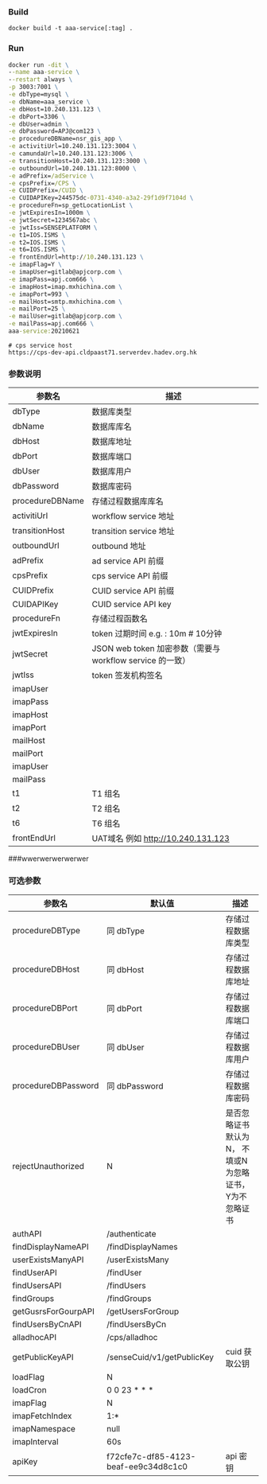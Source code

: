 ### Build

````shell
docker build -t aaa-service[:tag] .
````

### Run

````cmd
docker run -dit \
--name aaa-service \
--restart always \
-p 3003:7001 \
-e dbType=mysql \
-e dbName=aaa_service \
-e dbHost=10.240.131.123 \
-e dbPort=3306 \
-e dbUser=admin \
-e dbPassword=APJ@com123 \
-e procedureDBName=nsr_gis_app \
-e activitiUrl=10.240.131.123:3004 \
-e camundaUrl=10.240.131.123:3006 \
-e transitionHost=10.240.131.123:3000 \
-e outboundUrl=10.240.131.123:8000 \
-e adPrefix=/adService \
-e cpsPrefix=/CPS \
-e CUIDPrefix=/CUID \
-e CUIDAPIKey=244575dc-0731-4340-a3a2-29f1d9f7104d \
-e procedureFn=sp_getLocationList \
-e jwtExpiresIn=1000m \
-e jwtSecret=1234567abc \
-e jwtIss=SENSEPLATFORM \
-e t1=IOS.ISMS \
-e t2=IOS.ISMS \
-e t6=IOS.ISMS \
-e frontEndUrl=http://10.240.131.123 \
-e imapFlag=Y \
-e imapUser=gitlab@apjcorp.com \
-e imapPass=apj.com666 \
-e imapHost=imap.mxhichina.com \
-e imapPort=993 \
-e mailHost=smtp.mxhichina.com \
-e mailPort=25 \
-e mailUser=gitlab@apjcorp.com \
-e mailPass=apj.com666 \
aaa-service:20210621
````


```shell
# cps service host
https://cps-dev-api.cldpaast71.serverdev.hadev.org.hk
```



### 参数说明

| 参数名          | 描述                                                      |
| --------------- | --------------------------------------------------------- |
| dbType          | 数据库类型                                                |
| dbName          | 数据库库名                                                |
| dbHost          | 数据库地址                                                |
| dbPort          | 数据库端口                                                |
| dbUser          | 数据库用户                                                |
| dbPassword      | 数据库密码                                                |
| procedureDBName | 存储过程数据库库名                                        |
| activitiUrl     | workflow service 地址                                     |
| transitionHost  | transition service 地址                                   |
| outboundUrl     | outbound 地址                                             |
| adPrefix        | ad service API 前缀                                       |
| cpsPrefix       | cps service API 前缀                                      |
| CUIDPrefix      | CUID service API 前缀                                     |
| CUIDAPIKey      | CUID service API key                                      |
| procedureFn     | 存储过程函数名                                            |
| jwtExpiresIn    | token 过期时间 e.g. : 10m   # 10分钟                      |
| jwtSecret       | JSON web token 加密参数（需要与 workflow service 的一致） |
| jwtIss          | token 签发机构签名                                        |
| imapUser        |                                                           |
| imapPass        |                                                           |
| imapHost        |                                                           |
| imapPort        |                                                           |
| mailHost        |                                                           |
| mailPort        |                                                           |
| imapUser        |                                                           |
| mailPass        |                                                           |
| t1              | T1 组名                                                   |
| t2              | T2 组名                                                   |
| t6              | T6 组名                                                   |
| frontEndUrl     | UAT域名 例如  http://10.240.131.123                        |

###wwerwerwerwerwer


### 可选参数

| 参数名              | 默认值            | 描述                   |
| ------------------- | ----------------- | ---------------------- |
| procedureDBType | 同 dbType | 存储过程数据库类型 |
| procedureDBHost | 同 dbHost | 存储过程数据库地址 |
| procedureDBPort | 同 dbPort | 存储过程数据库端口 |
| procedureDBUser | 同 dbUser | 存储过程数据库用户 |
| procedureDBPassword | 同 dbPassword | 存储过程数据库密码 |
| rejectUnauthorized | N | 是否忽略证书 默认为N， 不填或N为忽略证书，Y为不忽略证书 |
| authAPI             | /authenticate     |  |
| findDisplayNameAPI  | /findDisplayNames |  |
| userExistsManyAPI   | /userExistsMany   |  |
| findUserAPI         | /findUser         |  |
| findUsersAPI        | /findUsers        |  |
| findGroups          | /findGroups       |  |
| getGusrsForGourpAPI | /getUsersForGroup |  |
| findUsersByCnAPI    | /findUsersByCn    |  |
| alladhocAPI         | /cps/alladhoc     |  |
|  getPublicKeyAPI		    |  /senseCuid/v1/getPublicKey| cuid 获取公钥 |
| loadFlag	| N |  |
| loadCron	| 0 0 23 * * * |  |
| imapFlag	| N |  |
| imapFetchIndex	| 1:* |  |
| imapNamespace	| null |  |
| imapInterval	| 60s |  |
| apiKey        | f72cfe7c-df85-4123-beaf-ee9c34d8c1c0 | api 密钥 |
